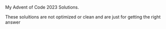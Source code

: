 My Advent of Code 2023 Solutions.

These soluitions are not optimized or clean and are just for getting the right answer
